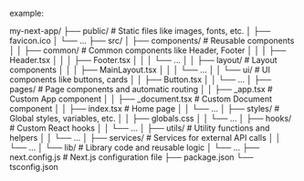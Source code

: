 example:

my-next-app/
├── public/                      # Static files like images, fonts, etc.
│   ├── favicon.ico
│   └── ...
├── src/
│   ├── components/              # Reusable components
│   │   ├── common/              # Common components like Header, Footer
│   │   │   ├── Header.tsx
│   │   │   ├── Footer.tsx
│   │   │   └── ...
│   │   ├── layout/              # Layout components
│   │   │   ├── MainLayout.tsx
│   │   │   └── ...
│   │   └── ui/                  # UI components like buttons, cards
│   │       ├── Button.tsx
│   │       └── ...
│   ├── pages/                   # Page components and automatic routing
│   │   ├── _app.tsx             # Custom App component
│   │   ├── _document.tsx        # Custom Document component
│   │   ├── index.tsx            # Home page
│   │   └── ...
│   ├── styles/                  # Global styles, variables, etc.
│   │   ├── globals.css
│   │   └── ...
│   ├── hooks/                   # Custom React hooks
│   │   └── ...
│   ├── utils/                   # Utility functions and helpers
│   │   └── ...
│   ├── services/                # Services for external API calls
│   │   └── ...
│   └── lib/                     # Library code and reusable logic
│       └── ...
├── next.config.js               # Next.js configuration file
├── package.json
└── tsconfig.json  
